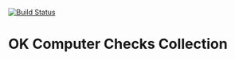 [![Build Status](https://travis-ci.com/carabao-capital/okcomputer-checks.svg?branch=master)](https://travis-ci.com/carabao-capital/okcomputer-checks)

# OK Computer Checks Collection